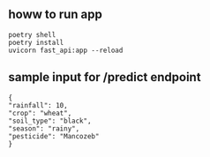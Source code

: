 ## howw to run app

```
poetry shell
poetry install
uvicorn fast_api:app --reload
```

## sample input for /predict endpoint

```
{
"rainfall": 10,
"crop": "wheat",
"soil_type": "black",
"season": "rainy",
"pesticide": "Mancozeb"
}
```
